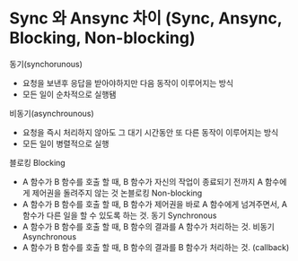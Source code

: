 # Sync 와 Ansync 차이 (Sync, Ansync, Blocking, Non-blocking)

동기(synchorunous)

- 요청을 보낸후 응답을 받아야하지만 다음 동작이 이루어지는 방식
- 모든 일이 순차적으로 실행됌

비동기(asynchrounous)

- 요청을 즉시 처리하지 않아도 그 대기 시간동안 또 다른 동작이 이루어지는 방식
- 모든 일이 병렬적으로 실행

블로킹 Blocking

- A 함수가 B 함수를 호출 할 때, B 함수가 자신의 작업이 종료되기 전까지 A 함수에게 제어권을 돌려주지 않는 것
  논블로킹 Non-blocking
- A 함수가 B 함수를 호출 할 때, B 함수가 제어권을 바로 A 함수에게 넘겨주면서, A 함수가 다른 일을 할 수 있도록 하는 것.
  동기 Synchronous
- A 함수가 B 함수를 호출 할 때, B 함수의 결과를 A 함수가 처리하는 것.
  비동기 Asynchronous
- A 함수가 B 함수를 호출 할 때, B 함수의 결과를 B 함수가 처리하는 것. (callback)
